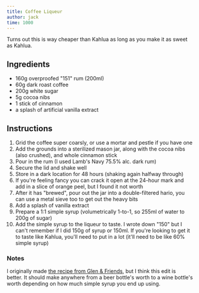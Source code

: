 ```yaml
---
title: Coffee Liqueur
author: jack
time: 1000
---
```


Turns out this is way cheaper than Kahlua as long as you make it as sweet as Kahlua.

<section markdown="1">

## Ingredients

- 160g overproofed "151" rum (200ml)
- 60g dark roast coffee
- 200g white sugar
- 5g cocoa nibs
- 1 stick of cinnamon
- a splash of artificial vanilla extract

</section>

## Instructions

1. Grid the coffee super coarsly, or use a mortar and pestle if you have one
2. Add the grounds into a sterilized mason jar, along with the cocoa nibs (also crushed), and whole cinnamon stick
3. Pour in the rum (I used Lamb's Navy 75.5% alc. dark rum)
4. Secure the lid and shake well
5. Store in a dark location for 48 hours (shaking again halfway through)
6. If you're feeling fancy you can crack it open at the 24-hour mark and add in a slice of orange peel, but I found it not worth
7. After it has "brewed", pour out the jar into a double-filtered hario, you can use a metal sieve too to get out the heavy bits
8. Add a splash of vanilla extract
9. Prepare a 1:1 simple syrup (volumetrically 1-to-1, so 255ml of water to 200g of sugar)
10. Add the simple syrup to the liqueur to taste. I wrote down "150" but I can't remember if I did 150g of syrup or 150ml. If you're looking to get it to taste like Kahlua, you'll need to put in a lot (it'll need to be like 60% simple syrup)

### Notes

I originally made [the recipe from Glen & Friends](https://m.youtube.com/watch?v=Q84OPboco8o), but I think this edit is better. It should make anywhere from a beer bottle's worth to a wine bottle's worth depending on how much simple syrup you end up using.